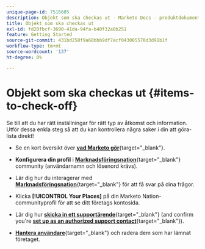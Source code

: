 ```yaml
---
unique-page-id: 7516605
description: Objekt som ska checkas ut - Marketo Docs - produktdokumentation
title: Objekt som ska checkas ut
exl-id: fd20fbcf-3690-41da-94fa-b40f32a0b251
feature: Getting Started
source-git-commit: 431bd258f9a68bbb9df7acf043085578d3d91b1f
workflow-type: tm+mt
source-wordcount: '137'
ht-degree: 0%

---
```


# Objekt som ska checkas ut {#items-to-check-off}

Se till att du har rätt inställningar för rätt typ av åtkomst och information. Utför dessa enkla steg så att du kan kontrollera några saker i din att göra-lista direkt!

* Se en kort översikt över [**vad Marketo gör**](https://pages2.marketo.com/demoFull.html){target="_blank"}.

* **Konfigurera din profil** i [**Marknadsföringsnation**](https://nation.marketo.com/){target="_blank"} community (användarnamn och lösenord krävs).

* Lär dig hur du interagerar med [**Marknadsföringsnation**](https://nation.marketo.com/t5/About-Community/ct-p/about-community){target="_blank"} för att få svar på dina frågor.

* Klicka **[!UICONTROL Your Places]** på din Marketo Nation-communityprofil för att se ditt företags kontosida.

* Lär dig hur [**skicka in ett supportärende**](https://nation.marketo.com/t5/Knowledgebase/Submitting-a-Support-Case-to-Marketo-Support/ta-p/252201){target="_blank"} (and confirm you're [**set up as an authorized support contact**](https://nation.marketo.com/t5/Knowledgebase/Managing-Authorized-Support-Contacts/ta-p/254341){target="_blank"}).

* [**Hantera användare**](/help/marketo/product-docs/administration/users-and-roles/managing-marketo-users.md){target="_blank"} och radera dem som har lämnat företaget.
